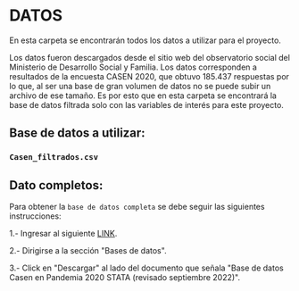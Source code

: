 # DATOS
En esta carpeta se encontrarán todos los datos a utilizar para el proyecto.

Los datos fueron descargados desde el sitio web del observatorio social del Ministerio de Desarrollo Social y Familia. Los datos corresponden a resultados de la encuesta CASEN 2020, que obtuvo 185.437 respuestas por lo que, al ser una base de gran volumen de datos no se puede subir un archivo de ese tamaño. Es por esto que en esta carpeta se encontrará la base de datos filtrada solo con las variables de interés para este proyecto. 

## Base de datos a utilizar: 
### `Casen_filtrados.csv`

## Dato completos:
Para obtener la `base de datos completa` se debe seguir las siguientes instrucciones:

1.- Ingresar al siguiente [LINK](http://observatorio.ministeriodesarrollosocial.gob.cl/encuesta-casen-en-pandemia-2020).

2.- Dirigirse a la sección "Bases de datos".

3.- Click en "Descargar" al lado del documento que señala "Base de datos Casen en Pandemia 2020 STATA (revisado septiembre 2022)".
